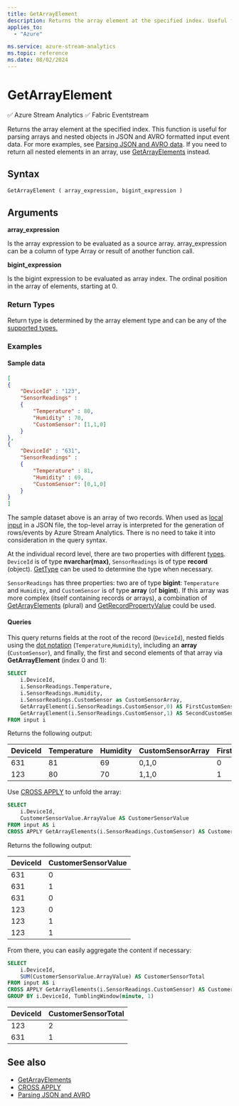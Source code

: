 ```yaml
---
title: GetArrayElement
description: Returns the array element at the specified index. Useful for parsing arrays and nested objects in JSON and AVRO data.
applies_to: 
  - "Azure"

ms.service: azure-stream-analytics
ms.topic: reference
ms.date: 08/02/2024
---
```


# GetArrayElement
:white_check_mark: Azure Stream Analytics :white_check_mark: Fabric Eventstream

Returns the array element at the specified index. This function is useful for parsing arrays and nested objects in JSON and AVRO formatted input event data. For more examples, see [Parsing JSON and AVRO data](/azure/stream-analytics/stream-analytics-parsing-json). If you need to return all nested elements in an array, use [GetArrayElements](getarrayelements-azure-stream-analytics.md) instead.
  
 ## Syntax  
  
```sql   
GetArrayElement ( array_expression, bigint_expression )  
```  
  
## Arguments  
 **array_expression**  
  
 Is the array expression to be evaluated as a source array. array_expression can be a column of type Array or result of another function call.  
  
 **bigint_expression**  
  
 Is the bigint expression to be evaluated as array index. The ordinal position in the array of elements, starting at 0.
  
### Return Types  
 Return type is determined by the array element type and can be any of the [supported types.](data-types-azure-stream-analytics.md)  
  
### Examples  

#### Sample data

```json
[
{
    "DeviceId" : "123",
    "SensorReadings" :
    {
        "Temperature" : 80,
        "Humidity" : 70,
        "CustomSensor": [1,1,0]
    }
},
{
    "DeviceId" : "631",
    "SensorReadings" :
    {
        "Temperature" : 81,
        "Humidity" : 69,
        "CustomSensor": [0,1,0]
    }
}
]
```

The sample dataset above is an array of two records. When used as [local input](/azure/stream-analytics/visual-studio-code-local-run) in a JSON file, the top-level array is interpreted for the generation of rows/events by Azure Stream Analytics. There is no need to take it into consideration in the query syntax.

At the individual record level, there are two properties with different [types](data-types-azure-stream-analytics.md). `DeviceId` is of type **nvarchar(max)**, `SensorReadings` is of type **record** (object). [GetType](gettype-azure-stream-analytics.md) can be used to determine the type when necessary.

`SensorReadings` has three properties: two are of type **bigint**: `Temperature` and `Humidity`, and `CustomSensor` is of type **array** (of **bigint**). If this array was more complex (itself containing records or arrays), a combination of [GetArrayElements](getarrayelements-azure-stream-analytics.md) (plural) and [GetRecordPropertyValue](getrecordpropertyvalue-azure-stream-analytics.md) could be used.

#### Queries

This query returns fields at the root of the record (`DeviceId`), nested fields using the [dot notation](/azure/stream-analytics/stream-analytics-parsing-json#access-nested-fields-in-known-schema) (`Temperature`,`Humidity`), including an **array** (`CustomSensor`), and finally, the first and second elements of that array via **GetArrayElement** (index 0 and 1):

```sql  
SELECT   
    i.DeviceId,
    i.SensorReadings.Temperature,
    i.SensorReadings.Humidity,
    i.SensorReadings.CustomSensor as CustomSensorArray,
    GetArrayElement(i.SensorReadings.CustomSensor,0) AS FirstCustomSensorValue,
    GetArrayElement(i.SensorReadings.CustomSensor,1) AS SecondCustomSensorValue
FROM input i
```

Returns the following output:

|DeviceId|Temperature|Humidity|CustomSensorArray|FirstCustomSensorValue|SecondCustomSensorValue|
|---|---|---|---|---|---|
|631|81|69|0,1,0|0|1|
|123|80|70|1,1,0|1|1|

Use [CROSS APPLY](apply-azure-stream-analytics.md) to unfold the array:

```sql  
SELECT   
    i.DeviceId,
    CustomerSensorValue.ArrayValue AS CustomerSensorValue
FROM input AS i
CROSS APPLY GetArrayElements(i.SensorReadings.CustomSensor) AS CustomerSensorValue
``` 

Returns the following output:

|DeviceId|CustomerSensorValue|
|---|---|
|631|0|
|631|1|
|631|0|
|123|0|
|123|1|
|123|1|

From there, you can easily aggregate the content if necessary:

```sql
SELECT   
    i.DeviceId,
    SUM(CustomerSensorValue.ArrayValue) AS CustomerSensorTotal 
FROM input AS i
CROSS APPLY GetArrayElements(i.SensorReadings.CustomSensor) AS CustomerSensorValue 
GROUP BY i.DeviceId, TumblingWindow(minute, 1)
```

|DeviceId|CustomerSensorTotal|
|---|---|
|123|2|
|631|1|

 ## See also 
- [GetArrayElements](getarrayelements-azure-stream-analytics.md)
- [CROSS APPLY](apply-azure-stream-analytics.md)
- [Parsing JSON and AVRO](/azure/stream-analytics/stream-analytics-parsing-json)
